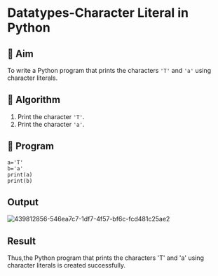 # Datatypes-Character Literal in Python

## 🎯 Aim
To write a Python program that prints the characters `'T'` and `'a'` using character literals.

## 🧠 Algorithm
1. Print the character `'T'`.
2. Print the character `'a'`.

## 🧾 Program
~~~
a='T'
b='a'
print(a)
print(b)

~~~
## Output
![439812856-546ea7c7-1df7-4f57-bf6c-fcd481c25ae2](https://github.com/user-attachments/assets/f9fbe5d7-1ca8-44ec-9ac9-925b71a8a253)

## Result
Thus,the Python program that prints the characters 'T' and 'a' using character literals is created successfully.

